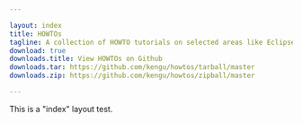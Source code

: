 ```yaml
---

layout: index
title: HOWTOs
tagline: A collection of HOWTO tutorials on selected areas like Eclipse, Linux, Java and GitHub.
download: true
downloads.title: View HOWTOs on Github
downloads.tar: https://github.com/kengu/howtos/tarball/master
downloads.zip: https://github.com/kengu/howtos/zipball/master

---
```


This is a "index" layout test.
